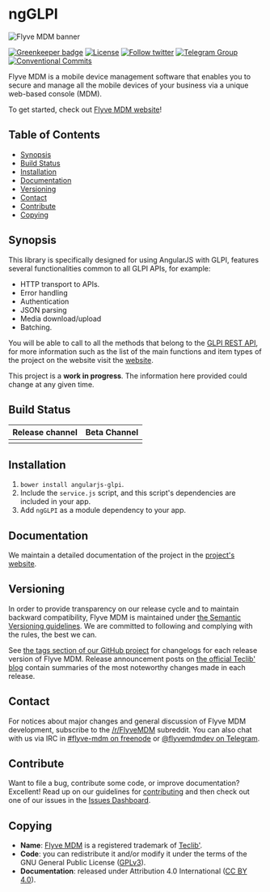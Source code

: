 # ngGLPI

![Flyve MDM banner](https://user-images.githubusercontent.com/663460/26935464-54267e9c-4c6c-11e7-86df-8cfa6658133e.png)

[![Greenkeeper badge](https://badges.greenkeeper.io/flyve-mdm/angularjs-glpi.svg)](https://greenkeeper.io/)
[![License](https://img.shields.io/github/license/flyve-mdm/flyve-mdm-android-inventory-agent.svg?&label=License)](https://github.com/flyve-mdm/angularjs-glpi/blob/master/LICENSE.md)
[![Follow twitter](https://img.shields.io/twitter/follow/FlyveMDM.svg?style=social&label=Twitter&style=flat-square)](https://twitter.com/FlyveMDM)
[![Telegram Group](https://img.shields.io/badge/Telegram-Group-blue.svg)](https://t.me/flyvemdm)
[![Conventional Commits](https://img.shields.io/badge/Conventional%20Commits-1.0.0-yellow.svg)](https://conventionalcommits.org)

Flyve MDM is a mobile device management software that enables you to secure and manage all the mobile devices of your business via a unique web-based console (MDM).

To get started, check out [Flyve MDM website](https://flyve-mdm.com/)!

## Table of Contents

* [Synopsis](#synopsis)
* [Build Status](#build-status)
* [Installation](#installation)
* [Documentation](#documentation)
* [Versioning](#versioning)
* [Contact](#contact)
* [Contribute](#contribute)
* [Copying](#copying)

## Synopsis

This library is specifically designed for using AngularJS with GLPI, features several functionalities common to all GLPI APIs, for example:

- HTTP transport to APIs.
- Error handling 
- Authentication
- JSON parsing
- Media download/upload
- Batching.

You will be able to call to all the methods that belong to the [GLPI REST API](https://dev.flyve.org/glpi/apirest.php), for more information such as the list of the main functions and item types of the project on the website visit the [website](http://flyve.org/angularjs-glpi/).

This project is a **work in progress**. The information here provided could change at any given time.

## Build Status

|**Release channel**|Beta Channel|
|:---:|:---:|
|||

## Installation

1. `bower install angularjs-glpi`.
1. Include the `service.js` script, and this script's dependencies are included in your app.
1. Add `ngGLPI` as a module dependency to your app.

## Documentation

We maintain a detailed documentation of the project in the [project's website](http://flyve.org/angularjs-glpi/).

## Versioning

In order to provide transparency on our release cycle and to maintain backward compatibility, Flyve MDM is maintained under [the Semantic Versioning guidelines](http://semver.org/). We are committed to following and complying with the rules, the best we can.

See [the tags section of our GitHub project](https://github.com/flyve-mdm/angularjs-glpi/tags) for changelogs for each release version of Flyve MDM. Release announcement posts on [the official Teclib' blog](http://www.teclib-edition.com/en/communities/blog-posts/) contain summaries of the most noteworthy changes made in each release.

## Contact

For notices about major changes and general discussion of Flyve MDM development, subscribe to the [/r/FlyveMDM](http://www.reddit.com/r/FlyveMDM) subreddit.
You can also chat with us via IRC in [#flyve-mdm on freenode](http://webchat.freenode.net/?channels=flyve-mdm]) or [@flyvemdmdev on Telegram](https://t.me/flyvemdmdev).

## Contribute

Want to file a bug, contribute some code, or improve documentation? Excellent! Read up on our
guidelines for [contributing](./CONTRIBUTING.md) and then check out one of our issues in the [Issues Dashboard](https://github.com/flyve-mdm/angularjs-glpi/issues).

## Copying

* **Name**: [Flyve MDM](https://flyve-mdm.com/) is a registered trademark of [Teclib'](http://www.teclib-edition.com/en/).
* **Code**: you can redistribute it and/or modify
    it under the terms of the GNU General Public License ([GPLv3](https://www.gnu.org/licenses/gpl-3.0.en.html)).
* **Documentation**: released under Attribution 4.0 International ([CC BY 4.0](https://creativecommons.org/licenses/by/4.0/)).
